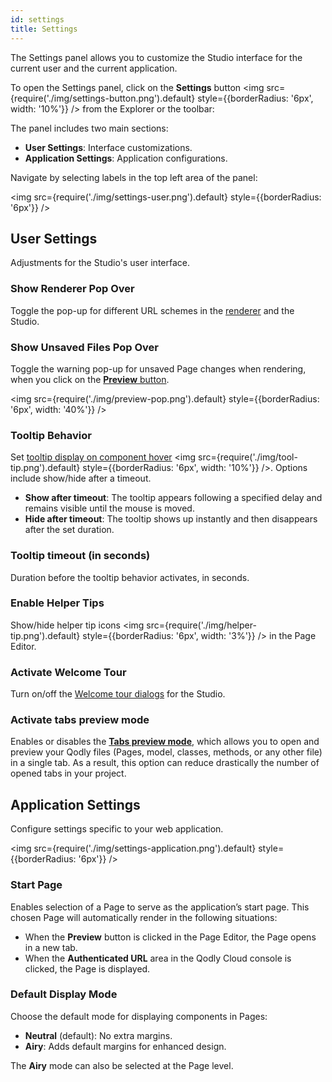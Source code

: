 ```yaml
---
id: settings
title: Settings
---
```


The Settings panel allows you to customize the Studio interface for the current user and the current application. 

To open the Settings panel, click on the **Settings** button <img src={require('./img/settings-button.png').default} style={{borderRadius: '6px', width: '10%'}} /> from the Explorer or the toolbar:
 
The panel includes two main sections:

- **User Settings**: Interface customizations.
- **Application Settings**: Application configurations.

Navigate by selecting labels in the top left area of the panel:

<img src={require('./img/settings-user.png').default} style={{borderRadius: '6px'}} />


## User Settings

Adjustments for the Studio's user interface.

### Show Renderer Pop Over

Toggle the pop-up for different URL schemes in the [renderer](rendering.md) and the Studio.

### Show Unsaved Files Pop Over

Toggle the warning pop-up for unsaved Page changes when rendering, when you click on the [**Preview** button](rendering.md#preview-the-entire-site).

<img src={require('./img/preview-pop.png').default} style={{borderRadius: '6px', width: '40%'}} />

### Tooltip Behavior

Set [tooltip display on component hover](pageLoaders/components/componentsBasics.md#tooltip) <img src={require('./img/tool-tip.png').default} style={{borderRadius: '6px', width: '10%'}} />. Options include show/hide after a timeout.

- **Show after timeout**: The tooltip appears following a specified delay and remains visible until the mouse is moved.
- **Hide after timeout**: The tooltip shows up instantly and then disappears after the set duration.

### Tooltip timeout (in seconds)

Duration before the tooltip behavior activates, in seconds.

### Enable Helper Tips

Show/hide helper tip icons <img src={require('./img/helper-tip.png').default} style={{borderRadius: '6px', width: '3%'}} /> in the Page Editor.

### Activate Welcome Tour

Turn on/off the [Welcome tour dialogs](../concepts/quickstart.md#step-3-navigate-qodly-studio-and-begin-the-welcome-tour) for the Studio.

### Activate tabs preview mode

Enables or disables the [**Tabs preview mode**](overview.md#preview-mode), which allows you to open and preview your Qodly files (Pages, model, classes, methods, or any other file) in a single tab. As a result, this option can reduce drastically the number of opened tabs in your project.



## Application Settings

Configure settings specific to your web application.

<img src={require('./img/settings-application.png').default} style={{borderRadius: '6px'}} />


### Start Page

Enables selection of a Page to serve as the application’s start page. This chosen Page will automatically render in the following situations:

- When the **Preview** button is clicked in the Page Editor, the Page opens in a new tab.
- When the **Authenticated URL** area in the Qodly Cloud console is clicked, the Page is displayed.

### Default Display Mode

Choose the default mode for displaying components in Pages:

- **Neutral** (default): No extra margins.
- **Airy**: Adds default margins for enhanced design.

The **Airy** mode can also be selected at the Page level.